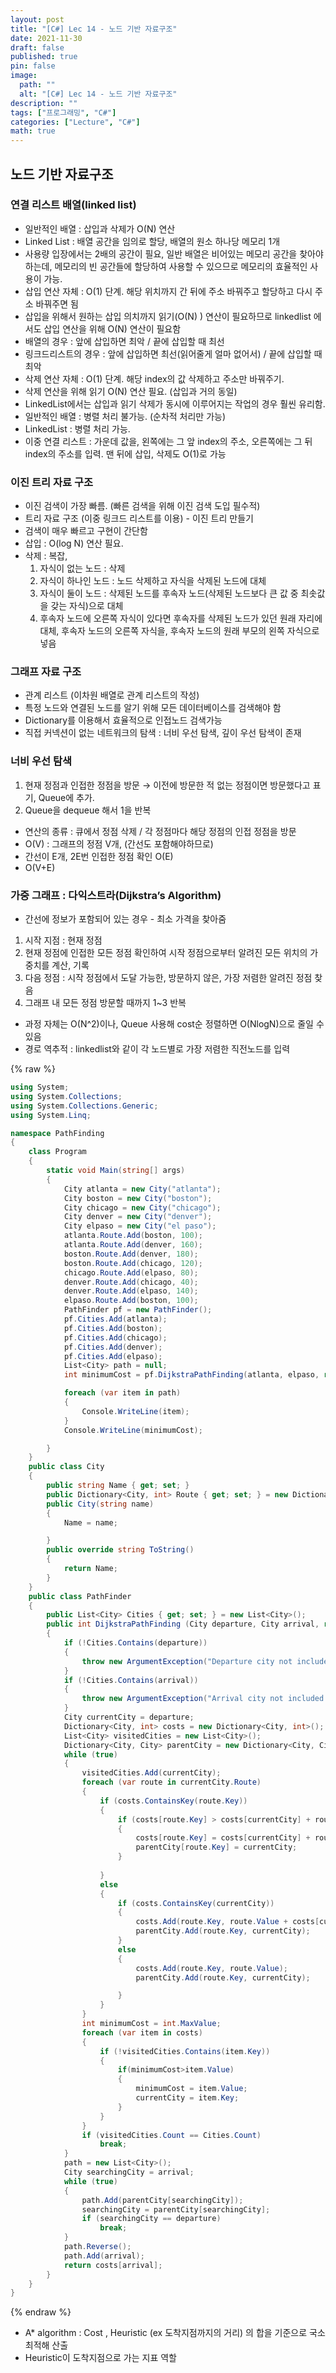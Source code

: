 ```yaml
---
layout: post
title: "[C#] Lec 14 - 노드 기반 자료구조"
date: 2021-11-30
draft: false
published: true
pin: false
image:
  path: ""
  alt: "[C#] Lec 14 - 노드 기반 자료구조"
description: ""
tags: ["프로그래밍", "C#"]
categories: ["Lecture", "C#"]
math: true
---
```



## 노드 기반 자료구조


### 연결 리스트 배열(linked list)

- 일반적인 배열 : 삽입과 삭제가 O(N) 연산
- Linked List : 배열 공간을 임의로 할당, 배열의 원소 하나당 메모리 1개
- 사용량 입장에서는 2배의 공간이 필요, 일반 배열은 비어있는 메모리 공간을 찾아야 하는데, 메모리의 빈 공간들에 할당하여 사용할 수 있으므로 메모리의 효율적인 사용이 가능.
- 삽입 연산 자체 : O(1) 단계. 해당 위치까지 간 뒤에 주소 바꿔주고 할당하고 다시 주소 바꿔주면 됨
- 삽입을 위해서 원하는 삽입 의치까지 읽기(O(N) ) 연산이 필요하므로 linkedlist 에서도 삽입 연산을 위해 O(N) 연산이 필요함
- 배열의 경우 : 앞에 삽입하면 최악 / 끝에 삽입할 때 최선
- 링크드리스트의 경우 : 앞에 삽입하면 최선(읽어줄게 얼마 없어서) / 끝에 삽입할 때 최악
- 삭제 연산 자체 : O(1) 단계. 해당 index의 값 삭제하고 주소만 바꿔주기.
- 삭제 연산을 위해 읽기 O(N) 연산 필요. (삽입과 거의 동일)
- LinkedList에서는 삽입과 읽기 삭제가 동시에 이루어지는 작업의 경우 훨씬 유리함.
- 일반적인 배열 : 병렬 처리 불가능. (순차적 처리만 가능)
- LinkedList : 병렬 처리 가능.
- 이중 연결 리스트 : 가운데 값을, 왼쪽에는 그 앞 index의 주소, 오른쪽에는 그 뒤 index의 주소를 입력. 맨 뒤에 삽입, 삭제도 O(1)로 가능

### 이진 트리 자료 구조

- 이진 검색이 가장 빠름. (빠른 검색을 위해 이진 검색 도입 필수적)
- 트리 자료 구조 (이중 링크드 리스트를 이용) - 이진 트리 만들기
- 검색이 매우 빠르고 구현이 간단함
- 삽입 : O(log N) 연산 필요.
- 삭제 : 복잡,
	1. 자식이 없는 노드 : 삭제
	2. 자식이 하나인 노드 : 노드 삭제하고 자식을 삭제된 노드에 대체
	3. 자식이 둘이 노드 : 삭제된 노드를 후속자 노드(삭제된 노드보다 큰 값 중 최솟값을 갖는 자식)으로 대체
	4. 후속자 노드에 오른쪽 자식이 있다면 후속자를 삭제된 노드가 있던 원래 자리에 대체, 후속자 노드의 오른쪽 자식을, 후속자 노드의 원래 부모의 왼쪽 자식으로 넣음

### 그래프 자료 구조

- 관계 리스트 (이차원 배열로 관계 리스트의 작성)
- 특정 노드와 연결된 노드를 알기 위해 모든 데이터베이스를 검색해야 함
- Dictionary를 이용해서 효율적으로 인접노드 검색가능
- 직접 커넥션이 없는 네트워크의 탐색 : 너비 우선 탐색, 깊이 우선 탐색이 존재

### 너비 우선 탐색

1. 현재 정점과 인접한 정점을 방문 → 이전에 방문한 적 없는 정점이면 방문했다고 표기, Queue에 추가.
2. Queue을 dequeue 해서 1을 반복
- 연산의 종류 : 큐에서 정점 삭제 / 각 정점마다 해당 정점의 인접 정점을 방문
- O(V) : 그래프의 정점 V개, (간선도 포함해야하므로)
- 간선이 E개, 2E번 인접한 정점 확인 O(E)
- O(V+E)

### 가중 그래프 : 다익스트라(Dijkstra’s Algorithm)

- 간선에 정보가 포함되어 있는 경우 - 최소 가격을 찾아줌
1. 시작 지점 : 현재 정점
2. 현재 정점에 인접한 모든 정점 확인하여 시작 정점으로부터 알려진 모든 위치의 가중치를 계산, 기록
3. 다음 정점 : 시작 정점에서 도달 가능한, 방문하지 않은, 가장 저렴한 알려진 정점 찾음
4. 그래프 내 모든 정점 방문할 때까지 1~3 반복
- 과정 자체는 O(N^2)이나, Queue 사용해 cost순 정렬하면 O(NlogN)으로 줄일 수 있음
- 경로 역추적 : linkedlist와 같이 각 노드별로 가장 저렴한 직전노드를 입력


{% raw %}
```c#
using System;
using System.Collections;
using System.Collections.Generic;
using System.Linq;

namespace PathFinding
{
    class Program
    {
        static void Main(string[] args)
        {
            City atlanta = new City("atlanta");
            City boston = new City("boston");
            City chicago = new City("chicago");
            City denver = new City("denver");
            City elpaso = new City("el paso");
            atlanta.Route.Add(boston, 100);
            atlanta.Route.Add(denver, 160);
            boston.Route.Add(denver, 180);
            boston.Route.Add(chicago, 120);
            chicago.Route.Add(elpaso, 80);
            denver.Route.Add(chicago, 40);
            denver.Route.Add(elpaso, 140);
            elpaso.Route.Add(boston, 100);
            PathFinder pf = new PathFinder();
            pf.Cities.Add(atlanta);
            pf.Cities.Add(boston);
            pf.Cities.Add(chicago);
            pf.Cities.Add(denver);
            pf.Cities.Add(elpaso);
            List<City> path = null;
            int minimumCost = pf.DijkstraPathFinding(atlanta, elpaso, ref path);

            foreach (var item in path)
            {
                Console.WriteLine(item);
            }
            Console.WriteLine(minimumCost);

        }
    }
    public class City
    {
        public string Name { get; set; }
        public Dictionary<City, int> Route { get; set; } = new Dictionary<City, int>();
        public City(string name)
        {
            Name = name;

        }
        public override string ToString()
        {
            return Name;
        }
    }
    public class PathFinder
    {
        public List<City> Cities { get; set; } = new List<City>();
        public int DijkstraPathFinding (City departure, City arrival, ref List<City> path)
        {
            if (!Cities.Contains(departure))
            {
                throw new ArgumentException("Departure city not included in cities.");
            }
            if (!Cities.Contains(arrival))
            {
                throw new ArgumentException("Arrival city not included in cities.");
            }
            City currentCity = departure;
            Dictionary<City, int> costs = new Dictionary<City, int>();
            List<City> visitedCities = new List<City>();
            Dictionary<City, City> parentCity = new Dictionary<City, City>();
            while (true)
            {
                visitedCities.Add(currentCity);
                foreach (var route in currentCity.Route)
                {
                    if (costs.ContainsKey(route.Key))
                    {
                        if (costs[route.Key] > costs[currentCity] + route.Value)
                        {
                            costs[route.Key] = costs[currentCity] + route.Value;
                            parentCity[route.Key] = currentCity;
                        }
                    
                    }
                    else
                    {
                        if (costs.ContainsKey(currentCity))
                        {
                            costs.Add(route.Key, route.Value + costs[currentCity]);
                            parentCity.Add(route.Key, currentCity);
                        }
                        else
                        {
                            costs.Add(route.Key, route.Value);
                            parentCity.Add(route.Key, currentCity);

                        }
                    }
                }
                int minimumCost = int.MaxValue;
                foreach (var item in costs)
                {
                    if (!visitedCities.Contains(item.Key))
                    {
                        if(minimumCost>item.Value)
                        {
                            minimumCost = item.Value;
                            currentCity = item.Key;
                        }
                    }
                }
                if (visitedCities.Count == Cities.Count)
                    break;
            }
            path = new List<City>(); 
            City searchingCity = arrival;
            while (true)
            {
                path.Add(parentCity[searchingCity]);
                searchingCity = parentCity[searchingCity];
                if (searchingCity == departure)
                    break;
            }
            path.Reverse();
            path.Add(arrival);
            return costs[arrival];
        }
    }
}
```
{% endraw %}


- A* algorithm : Cost , Heuristic (ex 도착지점까지의 거리) 의 합을 기준으로 국소 최적해 산출
- Heuristic이 도착지점으로 가는 지표 역할

<script>
  window.MathJax = {
    tex: {
      macros: {
        R: "\\mathbb{R}",
        N: "\\mathbb{N}",
        Z: "\\mathbb{Z}",
        Q: "\\mathbb{Q}",
        C: "\\mathbb{C}",
        proj: "\\operatorname{proj}",
        rank: "\\operatorname{rank}",
        im: "\\operatorname{im}",
        dom: "\\operatorname{dom}",
        codom: "\\operatorname{codom}",
        argmax: "\\operatorname*{arg\,max}",
        argmin: "\\operatorname*{arg\,min}",
        "\{": "\\lbrace",
        "\}": "\\rbrace",
        sub: "\\subset",
        sup: "\\supset",
        sube: "\\subseteq",
        supe: "\\supseteq"
      },
      tags: "ams",
      strict: false, 
      inlineMath: [["$", "$"], ["\\(", "\\)"]],
      displayMath: [["$$", "$$"], ["\\[", "\\]"]]
    },
    options: {
      skipHtmlTags: ["script", "noscript", "style", "textarea", "pre"]
    }
  };
</script>
<script async src="https://cdn.jsdelivr.net/npm/mathjax@3/es5/tex-mml-chtml.js"></script>
